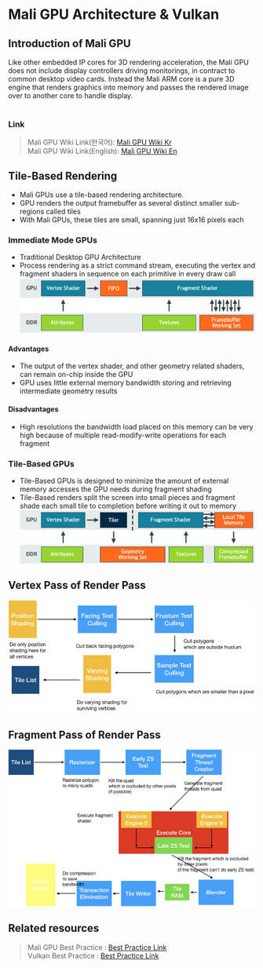 # Mali GPU Architecture & Vulkan

## Introduction of Mali GPU
Like other embedded IP cores for 3D rendering acceleration, the Mali GPU does not include display controllers driving monitorings, in contract to common desktop video cards. Instead the Mali ARM core is a pure 3D engine that renders graphics into memory and passes the rendered image over to another core to handle display.<br><br>

### Link
> Mali GPU Wiki Link(한국어): [Mali GPU Wiki Kr](https://ko.wikipedia.org/wiki/%EB%A7%90%EB%A6%AC_(GPU))<br>
> Mali GPU Wiki Link(English): [Mali GPU Wiki En](https://en.wikipedia.org/wiki/Mali_(GPU))

## Tile-Based Rendering
* Mali GPUs use a tile-based rendering architecture.  
* GPU renders the output framebuffer as several distinct smaller sub-regions called tiles
* With Mali GPUs, these tiles are small, spanning just 16x16 pixels each

### Immediate Mode GPUs
* Traditional Desktop GPU Architecture
* Process rendering as a strict command stream, executing the vertex and fragment shaders in sequence on each primitive in every draw call<br>
![immediate_gpu_process](images/immediate_gpu.png)

#### Advantages
* The output of the vertex shader, and other geometry related shaders, can remain on-chip inside the GPU
* GPU uses little external memory bandwidth storing and retrieving intermediate geometry results

#### Disadvantages
* High resolutions the bandwidth load placed on this memory can be very high because of multiple read-modify-write operations for each fragment

### Tile-Based GPUs
* Tile-Based GPUs is designed to minimize the amount of external memory accesses the GPU needs during fragment shading
* Tile-Based renders split the screen into small pieces and fragment shade each small tile to completion before writing it out to memory<br>
![tile_based_gpu](images/tile_based_gpu.png)

## Vertex Pass of Render Pass
![VertexPassOfRenderPass](images/VertexPassOfRenderPass.png)

## Fragment Pass of Render Pass
![FragmentPassOfRenderPass](images/FragmentPassOfRenderPass.png)

## Related resources
> Mali GPU Best Practice : [Best Practice Link](https://developer.arm.com/solutions/graphics/developer-guides/mali-gpu-best-practices)<br>
> Vulkan Best Practice : [Best Practice Link](https://github.com/ARM-software/vulkan_best_practice_for_mobile_developers)